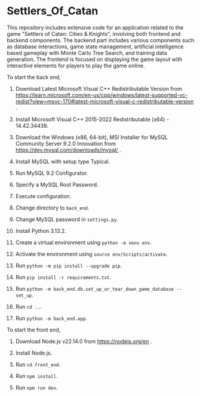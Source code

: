 # Settlers_Of_Catan

This repository includes extensive code for an application related to the game "Settlers of Catan: Cities & Knights", involving both frontend and backend components. The backend part includes various components such as database interactions, game state management, artificial intelligence based gameplay with Monte Carlo Tree Search, and training data generation. The frontend is focused on displaying the game layout with interactive elements for players to play the game online.

To start the back end,

1. Download Latest Microsoft Visual C++ Redistributable Version from https://learn.microsoft.com/en-us/cpp/windows/latest-supported-vc-redist?view=msvc-170#latest-microsoft-visual-c-redistributable-version .

2. Install Microsoft Visual C++ 2015-2022 Redistributable (x64) - 14.42.34438.

3. Download the Windows (x86, 64-bit), MSI Installer for MySQL Community Server 9.2.0 Innovation from https://dev.mysql.com/downloads/mysql/ .

4. Install MySQL with setup type Typical.

5. Run MySQL 9.2 Configurator.

6. Specify a MySQL Root Password.

7. Execute configuration.

8. Change directory to `back_end`.

9. Change MySQL password in `settings.py`.

10. Install Python 3.13.2.

11. Create a virtual environment using `python -m venv env`.

12. Activate the environment using `source env/Scripts/activate`.

10. Run `python -m pip install --upgrade pip`.

13. Run `pip install -r requirements.txt`.

14. Run `python -m back_end.db.set_up_or_tear_down_game_database --set_up`.

15. Run `cd ..`.

16. Run `python -m back_end.app`.

To start the front end,

1. Download Node.js v22.14.0 from https://nodejs.org/en .

2. Install Node.js.

3. Run `cd front_end`.

4. Run `npm install`.

5. Run `npm run dev`.